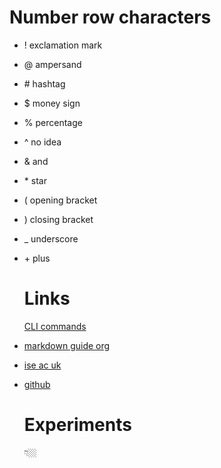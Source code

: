 # Number row characters

- ! exclamation mark
- @ ampersand
- \# hashtag
- $ money sign
- % percentage
- ^ no idea
- & and
- \* star
- ( opening bracket
- ) closing bracket
- _ underscore
- \+ plus

  # Links 
  [CLI commands](docs/cli.md)
- [markdown guide org](https://www.markdownguide.org/)
- [ise ac uk](https://www.lse.ac.uk/CFM/assets/pdf/CFM-Discussion-Papers-2022/CFMDP2022-10-Paper3.pdf)
- [github](https://github.com/im-luka/markdown-cheatsheet)

  # Experiments
  👇🏼


